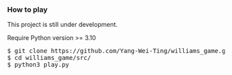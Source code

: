 <h3>How to play</h3>

This project is still under development.

Require Python version >= 3.10

<p><pre>
$ git clone https://github.com/Yang-Wei-Ting/williams_game.git
$ cd williams_game/src/
$ python3 play.py
</pre></p>
